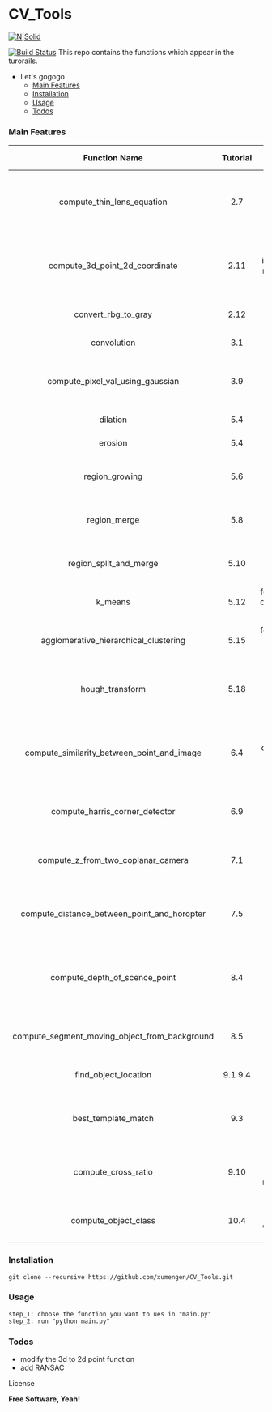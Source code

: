 # CV_Tools

[![N|Solid](https://cldup.com/dTxpPi9lDf.thumb.png)](https://nodesource.com/products/nsolid)

[![Build Status](https://travis-ci.org/joemccann/dillinger.svg?branch=master)](https://travis-ci.org/joemccann/dillinger)
This repo contains the functions which appear in the turorails.
  - Let's gogogo
    - [Main Features](#main-features)
    - [Installation](#installation)
    - [Usage](#usage)
    - [Todos](#todos)


### Main Features

| Function Name  | Tutorial | Input Parameter | Output Parameter | annotation |
| :--------------: | :--------: | :---------------: | :----------------: | :----------: |
| compute_thin_lens_equation | 2.7  | f, z1, z2 | f or z1 or z2| compute one parameter using thin lens equation |
|  compute_3d_point_2d_coordinate  | 2.11 | ori_coordinate, image_principal_point, magnification_factors, decimal | 2d point |compute the 3d point in the image coordinate system
|  convert_rbg_to_gray | 2.12 | ori_image, bit | gray image | convert rgb image to gray image |
| convolution | 3.1 | mask, I, method | convolution result | convolve image |
| compute_pixel_val_using_gaussian | 3.9 | array_size, standard_deviation, decimal | each pixel value | compute each pixel using gaussian formula |
| dilation | 5.4 | input_array, mode | dilation result | dialate image |
| erosion | 5.4 | input_array, mode | erosion result | erode image |
| region_growing | 5.6 | feature_vector_array, method, thres, mode, start | region result | segment using region growing |
| region_merge | 5.8 | feature_vector_array, method, thres, mode, start, result_array | region result | segment using region merge |
| region_split_and_merge | 5.10 | feature_vector_array, method, thres, mode, start | region result | segment using region split and merge |
| k_means | 5.12 | feature_vector_array, k, ori_feature_vetor_array, method | region result | segment using k means |
| agglomerative_hierarchical_clustering | 5.15 | feature_vector_array, k, method, cluster_method | region result |segment using hierarchical clustering |
| hough_transform | 5.18 | image_region, theta | accumulator array | perform hough transform on the image |
| compute_similarity_between_point_and_image | 6.4 | coordinate, left_image, right_image, k | similarity array | compute the similarity of one pixel of left image with the right image |
| compute_harris_corner_detector | 6.9 | Ix, Iy, k, length | R array | computer harris corner detector |
| compute_z_from_two_coplanar_camera | 7.1 |  f, B, left_coordinate, right_coordinate, pixel_size, coplanar, decimal | z value | compute z value from two coplanar camera |
| compute_distance_between_point_and_horopter | 7.5 | baseline_length, angle_z_baseline, a_l, a_r | distance | compute distance between point and horoper |
| compute_depth_of_scence_point | 8.4 | frame_1_point, frame_2_point, velocity, move_method, pixel_size, focal_length, center_coordinate | depth value | compute depth value |
| compute_segment_moving_object_from_background | 8.5 | pixel_patches, thres, beta, method | segment result | segment the moving object from background |
| find_object_location | 9.1 9.4 | template, image, method | similarity array | find object location in image |
| best_template_match | 9.3 | template_list, image, method, decimal | the the template which matches the image best | find the best match template |
| compute_cross_ratio | 9.10 | p1, p2, p3, p4, method, center_coordinate, magnification_factors, decimal | cross ratio | compute cross ratio |
| compute_object_class | 10.4 | class_list, feature_vector_list, object_feature_vector, k | class label | compute the class of the object |


### Installation

```
git clone --recursive https://github.com/xumengen/CV_Tools.git
```

### Usage

```
step_1: choose the function you want to ues in "main.py"
step_2: run "python main.py"
```


### Todos

 - modify the 3d to 2d point function
 - add RANSAC

License

**Free Software, Yeah!**

